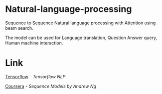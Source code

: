 # Natural-language-processing
Sequence to Sequence Natural language processing with Attention using beam search.

The model can be used for Language translation, Question Answer query, Human machine interaction.

# Link
[Tensorflow](https://www.tensorflow.org/api_docs) - _Tensorflow NLP_

[Coursera](https://www.coursera.org/learn/nlp-sequence-models) - _Sequence Models by Andrew Ng_

